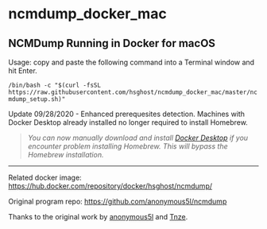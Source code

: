 # ncmdump_docker_mac
NCMDump Running in Docker for macOS
----------

Usage: copy and paste the following command into a Terminal window and hit Enter.

`/bin/bash -c "$(curl -fsSL https://raw.githubusercontent.com/hsghost/ncmdump_docker_mac/master/ncmdump_setup.sh)"`

Update 09/28/2020 - Enhanced prerequesites detection. Machines with Docker Desktop already installed no longer required to install Homebrew.

>_You can now manually download and install [Docker Desktop](https://www.docker.com/products/docker-desktop) if you encounter problem installing Homebrew. This will bypass the Homebrew installation._
              
-----------
Related docker image: https://hub.docker.com/repository/docker/hsghost/ncmdump/

Original program repo: https://github.com/anonymous5l/ncmdump

Thanks to the original work by [anonymous5l](https://github.com/anonymous5l) and [Tnze](https://github.com/Tnze).
